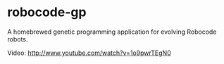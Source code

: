 robocode-gp
===========

A homebrewed genetic programming application for evolving Robocode robots.

Video: http://www.youtube.com/watch?v=1o9pwrTEgN0
